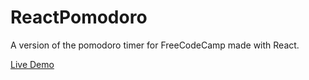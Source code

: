 # ReactPomodoro

A version of the pomodoro timer for FreeCodeCamp made with React.

[Live Demo](https://chris-tse.com/ReactPomodoro/)
